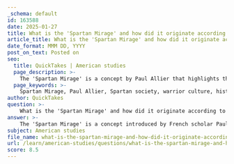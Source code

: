 ```yaml
---
_schema: default
id: 163588
date: 2025-01-27
title: What is the 'Spartan Mirage' and how did it originate according to French scholar Allier?
article_title: What is the 'Spartan Mirage' and how did it originate according to French scholar Allier?
date_format: MMM DD, YYYY
post_on_text: Posted on
seo:
  title: QuickTakes | American studies
  page_description: >-
    The 'Spartan Mirage' is a concept by Paul Allier that highlights the idealized and romanticized perception of Sparta as a warrior society, shaped by both Spartan self-promotion and external narratives, complicating historical understanding.
  page_keywords: >-
    Spartan Mirage, Paul Allier, Spartan society, warrior culture, historical accounts, idealization, romanticization, external narratives, cultural perception, propaganda, complexity, history of Sparta, ancient Sparta
author: QuickTakes
question: >-
    What is the 'Spartan Mirage' and how did it originate according to French scholar Allier?
answer: >-
    The 'Spartan Mirage' is a concept introduced by French scholar Paul Allier in the 1930s. It refers to the idealized and often romanticized perception of Sparta as a purely warrior society, which has been shaped by both the self-promotion of the Spartans themselves and the narratives created by external sources. This phenomenon leads to a distorted understanding of Spartan culture and society.\n\nAllier's analysis highlights the challenges historians face when studying Sparta, primarily because many of the historical accounts about Sparta were written by non-Spartans. These external narratives can skew the reality of Spartan life, creating a perception that may not accurately reflect the complexities of Spartan society. The Spartan Mirage underscores the importance of critically evaluating historical sources and recognizing the influence of propaganda and external viewpoints in shaping our understanding of ancient Sparta.\n\nIn summary, the Spartan Mirage illustrates how a combination of Spartan self-promotion and external interpretations has led to a romanticized view of Sparta, complicating the task of historians who seek to uncover the true nature of Spartan life and governance.
subject: American studies
file_name: what-is-the-spartan-mirage-and-how-did-it-originate-according-to-french-scholar-allier.md
url: /learn/american-studies/questions/what-is-the-spartan-mirage-and-how-did-it-originate-according-to-french-scholar-allier
score: 8.5
---
```


&nbsp;